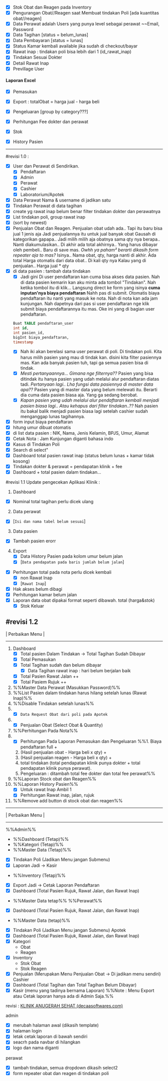 - [x] Stok Obat dan Reagen pada Inventory
- [x] Pengurangan Obat//Reagen saat Membuat tindakan Poli [ada kuantitas obat//reagen]
- [x] Data Perawat adalah Users yang punya level sebagai perawat ~~Email, Password
- [x] Data Tagihan [status = belum_lunas]
- [x] Data Pembayaran [status = lunas]
- [x] Status Kamar kembali available jika sudah di checkout/bayar
- [x] Rawat inap : tindakan poli bisa lebih dari 1 (id_rawat_inap)
- [x] Tindakan Sesuai Dokter
- [x] Detail Rawat Inap
- [x] Previllage User

#### Laporan Excel

- [x] Pemasukan
- [x] Export : totalObat = harga jual - harga beli
- [x] Pengeluaran [group by category???]
- [x] Perhitungan Fee dokter dan perawat
- [x] Stok
- [x] History Pasien


---

#revisi 1.0 :

- [x] User dan Perawat di Sendirikan.
  - [x] Pendaftaran
  - [x] Admin
  - [x] Perawat
  - [x] Cashier
  - [x] Laboratorium/Apotek
- [x] Data Perawat Nama & username di jadikan satu
- [x] Tindakan Perawat di data tagihan
- [x] create yg rawat inap belum benar filter tindakan dokter dan perawatnya
- [x] List tindakan poli, group rawat inap
- [x] (sort by newest)
- [x] Penjualan Obat dan Reagen. Penjualan obat udah ada.. Tapi itu baru bisa jual 1 jenis aja Jadi penjualannya itu untuk jual banyak obat Gausah di kategorikan gapapa.. Jadi milih milih aja obatnya sama qty nya berapa.. Nanti diakumulasikan.. Di akhir ada total akhirnya.. Yang harus dibayar oleh pembeli.. Baru di save mas. _Owhh ya paham² berarti dikasih form repeater aja to mas?_ Isinya.. Nama obat, qty, harga nanti di akhir. Ada total Harga otomatis dari data obat.. Di kali qty nya Kalau yang di penjualan.. Harga jual \* qty
- [x] di data pasien : tambah data tindakan
  - [x] Jadi gini Di user pendaftaran kan cuma bisa akses data pasien. Nah di data pasien kemarin kan aku minta ada tombol "Tindakan". Nah ketika tombol itu di klik... Langsung direct ke form yang isinya **cuma inputan'nya biaya pendaftaran** Nahh pas di submit. Otomatis biaya pendaftaran itu nanti yang masuk ke nota. Nah di nota kan ada jam kunjungan. Nah dapetnya dari pas si user pendaftaran nge klik submit biaya pendaftarannya itu mas. Oke ini yang di bagian user pendaftaran.
  ```sql
  Buat TABLE pendaftaran_user
  int id,
  int pasien_id,
  bigInt biaya_pendaftaran,
  timestamp
  ```
  - [x] Nah iki akan berelasi sama user perawat di poli. Di tindakan poli. Kita harus milih pasien yang mau di tindak kan. disini kita filter pasiennya mas. Kan ada banyak pasien tuh, tapi ga semua pasien bisa di tindak.
  - [x] _Mesti pertanyaannya... Gimana nge filternya??_ Pasien yang bisa ditindak itu hanya pasien yang udah melalui alur pendaftaran diatas tadi. _Pertanyaan lagi.. Lha fungsi data pasiennya di master data apa??_ Pasien yang di master data yang belum melewati itu. Berarti dia cuma data pasien biasa aja. Yang ga sedang berobat.
  - [x] _Kapan pasien yang udah melalui alur pendaftaran kembali menjadi pasien biasa lagi.. Atau kehapus dari filter tindakan..??_ Nah pasien itu bakal balik menjadi pasien biasa lagi setelah cashier sudah menganggap lunas tagihannya.
- [x] form input biaya pendaftaran
- [x] hitung umur dibuat otomatis
- [x] di list data pasien : NIK, Nama, Jenis Kelamin, BPJS, Umur, Alamat
- [x] Cetak Nota : Jam Kunjungan diganti bahasa indo
- [x] Kasus di Tindakan Poli
- [x] Search di select"
- [x] Dashboard total pasien rawat inap (status belum lunas + kamar tidak kosong)
- [x] Tindakan dokter & perawat = pendapatan klinik + fee
- [x] Dashboard + total pasien dalam tindakan...

#revisi 1.1
Update pengecekan Aplikasi Klinik :

1. Dashboard

- [x] Nominal total tagihan perlu dicek ulang

2. Data perawat

- [x] [`Isi dan nama tabel belum sesuai`]

3. Data pasien

- [x] Tambah pasien erorr

4. Export
   - [x] Data History Pasien pada kolom umur belum jalan
   - [x] [`Data pendapatan pada baris jumlah belum jalan`]

- [x] Perhitungan total pada nota perlu dicek kembali
  - [x] non Rawat Inap
  - [x] [`Rawat Inap`]
- [x] Hak akses belum dibagi
- [x] Perhitungan kamar belum jalan
- [x] Laporan data obat dipakai format seperti dibawah. total (harga&stok)
  - [x] Stok Keluar

## #revisi 1.2

| Perbaikan Menu |

---

1. Dashboard
   - [x] Total pasien Dalam Tindakan -> Total Tagihan Sudah Dibayar
   - [x] Total Pemasukan
   - [x] Total Tagihan sudah dan belum dibayar
      - [x] Data Tagihan rawat inap : hari belum berjalan baik
   - [x] Total Pasien Rawat Jalan ++
   - [x] Total Pasiem Rujuk ++
2. %%Master Data Perawat (Masukkan Password)%%
3. %%List Pasien dalam tindakan harus hilang setelah lunas (Rawat Inap)%%
4. %%Disable Tindakan setelah lunas%%
5. - [x] `Data Request Obat dari poli pada Apotek`
6. - [x] Penjualan Obat (Select Obat & Quantity)
7. %%Perhitungan Pada Nota%%
8. - [x] Perhitungan Pada Laporan Pemasukan dan Pengeluaran
	%%1. Biaya pendaftaran full + 
	2. (Hasil penjualan obat - Harga beli x qty) + 
	3. (Hasil penjualan reagen - Harga beli x qty) + 
	4. total tindakan (total pendapatan klinik punya dokter + total pendapatan klinik punya perawat).
	5. Pengeluaran : ditambah total fee dokter dan total fee perawat%%
9. %%Laporan Stock obat dan Reagen%%
10. %%Laporan History Pasien%%
    - [x] Untuk rawat Inap Ambil 1
    - [x] Perhitungan Rawat inap, jalan, rujuk
11. %%Remove add button di stock obat dan reagen%%

---

| Perbaikan Menu |

---

%%Admin%%
- %%Dashboard (Tetap)%%
- %%Kategori (Tetap)%%
- %%Master Data (Tetap)%%
- [x] Tindakan Poli (Jadikan Menu jangan Submenu)
- [x] Laporan Jadi -> Kasir
- %%Inventory (Tetap)%%
- [x] Export Jadi -> Cetak Laporan
      Pendaftaran
- [x] Dashboard (Total Pasien Rujuk, Rawat Jalan, dan Rawat Inap)
- %%Master Data tetap%%
%%Perawat%%
- [x] Dashboard (Total Pasien Rujuk, Rawat Jalan, dan Rawat Inap)
- %%Master Data (tetap)%%
- [x] Tindakan Poli (Jadikan Menu jangan Submenu)
      Apotek
- [x] Dashboard (Total Pasien Rujuk, Rawat Jalan, dan Rawat Inap)
- [x] Kategori
  - Obat
  - Reagen
- [x] Inventory
  - Stok Obat
  - Stok Reagen
- [x] Penjualan (Merupakan Menu Penjualan Obat -> Di jadikan menu sendiri)
      Cashier
- [x] Dashboard (Total Tagihan dan Total Tagihan Belum Dibayar)
- [x] Kasir (menu yang tadinya bernama Laporan)
      %%Note : Menu Export atau Cetak laporan hanya ada di Admin Saja.%%

revisi :
[KLINIK ANUGERAH SEHAT (decaasoftwares.com)](https://klinik.decaasoftwares.com/)

admin
- [x] merubah halaman awal (dikasih template)
- [x] halaman login
- [x] letak cetak laporan di bawah sendiri
- [x] seacrh pada navbar di hilangkan
- [x] logo dan nama diganti

perawat
- [x] tambah tindakan, semua dropdown dikasih select2
- [x] form repeater obat dan reagen di tindakan poli